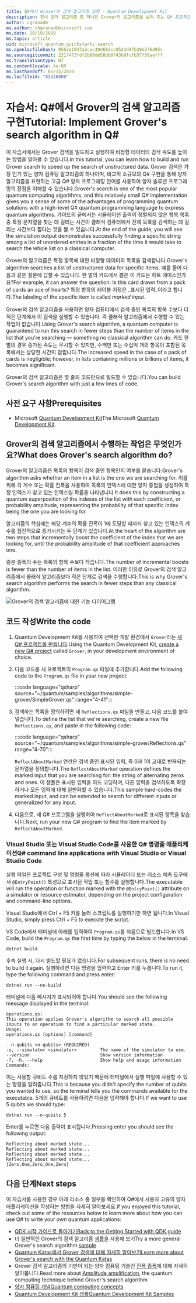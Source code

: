 ```yaml
---
title: Q#에서 Grover의 검색 알고리즘 실행 - Quantum Development Kit
description: 정식 양자 알고리즘 중 하나인 Grover의 알고리즘을 보여 주는 Q# 프로젝트를 빌드합니다.
author: cgranade
ms.author: chgranad@microsoft.com
ms.date: 10/19/2019
ms.topic: article
uid: microsoft.quantum.quickstarts.search
ms.openlocfilehash: 9562e1937a2cac49d682cc0524d8fb29e276d95c
ms.sourcegitcommit: 2317473fdf2b80de58db0f43b9fcfb57f56aefff
ms.translationtype: HT
ms.contentlocale: ko-KR
ms.lasthandoff: 05/15/2020
ms.locfileid: "83426800"
---
```

# <a name="tutorial-implement-grovers-search-algorithm-in-q"></a><span data-ttu-id="7cbf9-103">자습서: Q\#에서 Grover의 검색 알고리즘 구현</span><span class="sxs-lookup"><span data-stu-id="7cbf9-103">Tutorial: Implement Grover's search algorithm in Q\#</span></span>

<span data-ttu-id="7cbf9-104">이 자습서에서는 Grover 검색을 빌드하고 실행하여 비정형 데이터의 검색 속도를 높이는 방법을 알아볼 수 있습니다.</span><span class="sxs-lookup"><span data-stu-id="7cbf9-104">In this tutorial, you can learn how to build and run Grover search to speed up the search of unstructured data.</span></span>  <span data-ttu-id="7cbf9-105">Grover 검색은 가장 인기 있는 양자 컴퓨팅 알고리즘의 하나이며, 비교적 소규모의 Q# 구현을 통해 양자 알고리즘을 표현하는 고급 Q# 양자 프로그래밍 언어를 사용하여 양자 솔루션 프로그래밍의 장점을 이해할 수 있습니다.</span><span class="sxs-lookup"><span data-stu-id="7cbf9-105">Grover's search is one of the most popular quantum computing algorithms, and this relatively small Q# implementation gives you a sense of some of the advantages of programming quantum solutions with a high-level Q# quantum programming language to express quantum algorithms.</span></span>  <span data-ttu-id="7cbf9-106">가이드의 끝에서는 시뮬레이션 출력이 정렬되지 않은 항목 목록 중 특정 문자열을 찾는 데 걸리는 시간이 클래식 컴퓨터에서 전체 목록을 검색하는 데 걸리는 시간보다 짧다는 것을 볼 수 있습니다.</span><span class="sxs-lookup"><span data-stu-id="7cbf9-106">At the end of the guide, you will see the simulation output demonstrates successfully finding a specific string among a list of unordered entries in a fraction of the time it would take to search the whole list on a classical computer.</span></span>

<span data-ttu-id="7cbf9-107">Grover의 알고리즘은 특정 항목에 대한 비정형 데이터의 목록을 검색합니다.</span><span class="sxs-lookup"><span data-stu-id="7cbf9-107">Grover's algorithm searches a list of unstructured data for specific items.</span></span> <span data-ttu-id="7cbf9-108">예를 들어 다음과 같은 질문에 답할 수 있습니다. 한 벌의 카드에서 뽑은 이 카드는 하트 에이스인가요?</span><span class="sxs-lookup"><span data-stu-id="7cbf9-108">For example, it can answer the question: Is this card drawn from a pack of cards an ace of hearts?</span></span> <span data-ttu-id="7cbf9-109">특정 항목의 레이블 지정은 _표시된 입력_이라고 합니다.</span><span class="sxs-lookup"><span data-stu-id="7cbf9-109">The labeling of the specific item is called _marked input_.</span></span>

<span data-ttu-id="7cbf9-110">Grover의 검색 알고리즘을 사용하면 양자 컴퓨터에서 검색 중인 목록의 항목 수보다 더 적은 단계에서 이 검색을 실행할 수 있습니다. 즉 클래식 알고리즘에서 수행할 수 있는 작업이 없습니다.</span><span class="sxs-lookup"><span data-stu-id="7cbf9-110">Using Grover's search algorithm, a quantum computer is guaranteed to run this search in fewer steps than the number of items in the list that you're searching — something no classical algorithm can do.</span></span> <span data-ttu-id="7cbf9-111">카드 한 벌의 경우 증가된 속도는 무시할 수 있지만, 수백만 또는 수십억 개의 항목이 포함된 목록에서는 상당한 시간이 걸립니다.</span><span class="sxs-lookup"><span data-stu-id="7cbf9-111">The increased speed in the case of a pack of cards is negligible; however, in lists containing millions or billions of items, it becomes significant.</span></span>

<span data-ttu-id="7cbf9-112">Grover의 검색 알고리즘은 몇 줄의 코드만으로 빌드할 수 있습니다.</span><span class="sxs-lookup"><span data-stu-id="7cbf9-112">You can build Grover's search algorithm with just a few lines of code.</span></span>

## <a name="prerequisites"></a><span data-ttu-id="7cbf9-113">사전 요구 사항</span><span class="sxs-lookup"><span data-stu-id="7cbf9-113">Prerequisites</span></span>

- <span data-ttu-id="7cbf9-114">Microsoft [Quantum Development Kit][install]</span><span class="sxs-lookup"><span data-stu-id="7cbf9-114">The Microsoft [Quantum Development Kit][install].</span></span>

## <a name="what-does-grovers-search-algorithm-do"></a><span data-ttu-id="7cbf9-115">Grover의 검색 알고리즘에서 수행하는 작업은 무엇인가요?</span><span class="sxs-lookup"><span data-stu-id="7cbf9-115">What does Grover's search algorithm do?</span></span>

<span data-ttu-id="7cbf9-116">Grover의 알고리즘은 목록의 항목이 검색 중인 항목인지 여부를 묻습니다.</span><span class="sxs-lookup"><span data-stu-id="7cbf9-116">Grover's algorithm asks whether an item in a list is the one we are searching for.</span></span> <span data-ttu-id="7cbf9-117">이를 위해 각 계수 또는 확률 진폭을 사용하여 목록의 인덱스에 대한 양자 중첩을 생성하여 특정 인덱스가 찾고 있는 인덱스일 확률을 나타냅니다.</span><span class="sxs-lookup"><span data-stu-id="7cbf9-117">It does this by constructing a quantum superposition of the indexes of the list with each coefficient, or probability amplitude, representing the probability of that specific index being the one you are looking for.</span></span>

<span data-ttu-id="7cbf9-118">알고리즘의 핵심에는 해당 계수의 확률 진폭이 1에 도달할 때까지 찾고 있는 인덱스의 계수를 점진적으로 증가시키는 두 단계가 있습니다.</span><span class="sxs-lookup"><span data-stu-id="7cbf9-118">At the heart of the algorithm are two steps that incrementally boost the coefficient of the index that we are looking for, until the probability amplitude of that coefficient approaches one.</span></span>

<span data-ttu-id="7cbf9-119">증분 증폭의 수는 목록의 항목 수보다 작습니다.</span><span class="sxs-lookup"><span data-stu-id="7cbf9-119">The number of incremental boosts is fewer than the number of items in the list.</span></span> <span data-ttu-id="7cbf9-120">이러한 이유로 Grover의 검색 알고리즘에서 클래식 알고리즘보다 적은 단계로 검색을 수행합니다.</span><span class="sxs-lookup"><span data-stu-id="7cbf9-120">This is why Grover's search algorithm performs the search in fewer steps than any classical algorithm.</span></span>

![Grover의 검색 알고리즘에 대한 기능 다이어그램](~/media/grover.png)

## <a name="write-the-code"></a><span data-ttu-id="7cbf9-122">코드 작성</span><span class="sxs-lookup"><span data-stu-id="7cbf9-122">Write the code</span></span>

1. <span data-ttu-id="7cbf9-123">Quantum Development Kit를 사용하여 선택한 개발 환경에서 `Grover`라는 [새 Q# 프로젝트를 만듭니다](xref:microsoft.quantum.howto.createproject).</span><span class="sxs-lookup"><span data-stu-id="7cbf9-123">Using the Quantum Development Kit, [create a new Q# project](xref:microsoft.quantum.howto.createproject) called `Grover`, in your development environment of choice.</span></span>

1. <span data-ttu-id="7cbf9-124">다음 코드를 새 프로젝트의 `Program.qs` 파일에 추가합니다.</span><span class="sxs-lookup"><span data-stu-id="7cbf9-124">Add the following code to the `Program.qs` file in your new project:</span></span>

    :::code language="qsharp" source="~/quantum/samples/algorithms/simple-grover/SimpleGrover.qs" range="4-41":::

1. <span data-ttu-id="7cbf9-125">검색하는 목록을 정의하려면 새 `Reflections.qs` 파일을 만들고, 다음 코드를 붙여넣습니다.</span><span class="sxs-lookup"><span data-stu-id="7cbf9-125">To define the list that we're searching, create a new file `Reflections.qs`, and paste in the following code:</span></span>

    :::code language="qsharp" source="~/quantum/samples/algorithms/simple-grover/Reflections.qs" range="4-70":::

    <span data-ttu-id="7cbf9-126">`ReflectAboutMarked` 연산은 검색 중인 표시된 입력, 즉 0과 1이 교대로 반복되는 문자열을 정의합니다.</span><span class="sxs-lookup"><span data-stu-id="7cbf9-126">The `ReflectAboutMarked` operation defines the marked input that you are searching for: the string of alternating zeros and ones.</span></span> <span data-ttu-id="7cbf9-127">이 샘플은 표시된 입력을 하드 코딩하며, 다른 입력을 검색하도록 확장하거나 모든 입력에 대해 일반화할 수 있습니다.</span><span class="sxs-lookup"><span data-stu-id="7cbf9-127">This sample hard-codes the marked input, and can be extended to search for different inputs or generalized for any input.</span></span>

1. <span data-ttu-id="7cbf9-128">다음으로, 새 Q# 프로그램을 실행하여 `ReflectAboutMarked`로 표시된 항목을 찾습니다.</span><span class="sxs-lookup"><span data-stu-id="7cbf9-128">Next, run your new Q# program to find the item marked by `ReflectAboutMarked`.</span></span>

### <a name="q-command-line-applications-with-visual-studio-or-visual-studio-code"></a><span data-ttu-id="7cbf9-129">Visual Studio 또는 Visual Studio Code를 사용한 Q# 명령줄 애플리케이션</span><span class="sxs-lookup"><span data-stu-id="7cbf9-129">Q# command line applications with Visual Studio or Visual Studio Code</span></span>

<span data-ttu-id="7cbf9-130">실행 파일은 프로젝트 구성 및 명령줄 옵션에 따라 시뮬레이터 또는 리소스 예측 도구에서 `@EntryPoint()` 특성으로 표시된 작업 또는 함수를 실행합니다.</span><span class="sxs-lookup"><span data-stu-id="7cbf9-130">The executable will run the operation or function marked with the `@EntryPoint()` attribute on a simulator or resource estimator, depending on the project configuration and command-line options.</span></span>

<span data-ttu-id="7cbf9-131">Visual Studio에서 Ctrl + F5 키를 눌러 스크립트를 실행하기만 하면 됩니다.</span><span class="sxs-lookup"><span data-stu-id="7cbf9-131">In Visual Studio, simply press Ctrl + F5 to execute the script.</span></span>

<span data-ttu-id="7cbf9-132">VS Code에서 터미널에 아래를 입력하여 `Program.qs`를 처음으로 빌드합니다.</span><span class="sxs-lookup"><span data-stu-id="7cbf9-132">In VS Code, build the `Program.qs` the first time by typing the below in the terminal:</span></span>

```Command line
dotnet build
```

<span data-ttu-id="7cbf9-133">후속 실행 시, 다시 빌드할 필요가 없습니다.</span><span class="sxs-lookup"><span data-stu-id="7cbf9-133">For subsequent runs, there is no need to build it again.</span></span> <span data-ttu-id="7cbf9-134">실행하려면 다음 명령을 입력하고 Enter 키를 누릅니다.</span><span class="sxs-lookup"><span data-stu-id="7cbf9-134">To run it, type the following command and press enter:</span></span>

```Command line
dotnet run --no-build
```

<span data-ttu-id="7cbf9-135">터미널에 다음 메시지가 표시되어야 합니다.</span><span class="sxs-lookup"><span data-stu-id="7cbf9-135">You should see the following message displayed in the terminal:</span></span>

```
operations.qs:
This operation applies Grover's algorithm to search all possible inputs to an operation to find a particular marked state.
Usage:
operations.qs [options] [command]

--n-qubits <n-qubits> (REQUIRED)
-s, --simulator <simulator>         The name of the simulator to use.
--version                           Show version information
-?, -h, --help                      Show help and usage information
Commands:
```

<span data-ttu-id="7cbf9-136">이는 사용할 큐비트 수를 지정하지 않았기 때문에 터미널에서 실행 파일에 사용할 수 있는 명령을 알려줍니다.</span><span class="sxs-lookup"><span data-stu-id="7cbf9-136">This is because you didn't specify the number of qubits you wanted to use, so the terminal tells you the commands available for the executable.</span></span> <span data-ttu-id="7cbf9-137">5개의 큐비트를 사용하려면 다음을 입력해야 합니다.</span><span class="sxs-lookup"><span data-stu-id="7cbf9-137">If we want to use 5 qubits we should type:</span></span>

```Command line
dotnet run --n-qubits 5
```

<span data-ttu-id="7cbf9-138">Enter를 누르면 다음 출력이 표시됩니다.</span><span class="sxs-lookup"><span data-stu-id="7cbf9-138">Pressing enter you should see the following output:</span></span>

```
Reflecting about marked state...
Reflecting about marked state...
Reflecting about marked state...
Reflecting about marked state...
[Zero,One,Zero,One,Zero]
```

## <a name="next-steps"></a><span data-ttu-id="7cbf9-139">다음 단계</span><span class="sxs-lookup"><span data-stu-id="7cbf9-139">Next steps</span></span>

<span data-ttu-id="7cbf9-140">이 자습서를 사용한 경우 아래 리소스 중 일부를 확인하여 Q#에서 사용자 고유의 양자 애플리케이션을 작성하는 방법을 자세히 알아보세요.</span><span class="sxs-lookup"><span data-stu-id="7cbf9-140">If you enjoyed this tutorial, check out some of the resources below to learn more about how you can use Q# to write your own quantum applications:</span></span>

- [<span data-ttu-id="7cbf9-141">QDK 시작 가이드로 돌아가기</span><span class="sxs-lookup"><span data-stu-id="7cbf9-141">Back to the Getting Started with QDK guide</span></span>](xref:microsoft.quantum.welcome)
- <span data-ttu-id="7cbf9-142">더 일반적인 Grover의 검색 알고리즘 [샘플](https://github.com/microsoft/Quantum/tree/master/samples/algorithms/database-search)을 사용해 보기</span><span class="sxs-lookup"><span data-stu-id="7cbf9-142">Try a more general Grover's search algorithm [sample](https://github.com/microsoft/Quantum/tree/master/samples/algorithms/database-search)</span></span>
- [<span data-ttu-id="7cbf9-143">Quantum Katas에서 Grover 검색에 대해 자세히 알아보기</span><span class="sxs-lookup"><span data-stu-id="7cbf9-143">Learn more about Grover's search with the Quantum Katas</span></span>](xref:microsoft.quantum.overview.katas)
- <span data-ttu-id="7cbf9-144">Grover 검색 알고리즘의 기반이 되는 양자 컴퓨팅 기술인 [진폭 증폭][amplitude-amplification]에 대해 자세히 알아봅니다.</span><span class="sxs-lookup"><span data-stu-id="7cbf9-144">Read more about [Amplitude amplification][amplitude-amplification], the quantum computing technique behind Grover's search algorithm</span></span>
- [<span data-ttu-id="7cbf9-145">양자 컴퓨팅 개념</span><span class="sxs-lookup"><span data-stu-id="7cbf9-145">Quantum computing concepts</span></span>](xref:microsoft.quantum.concepts.intro)
- [<span data-ttu-id="7cbf9-146">Quantum Development Kit 샘플</span><span class="sxs-lookup"><span data-stu-id="7cbf9-146">Quantum Development Kit Samples</span></span>](https://docs.microsoft.com/samples/browse/?products=qdk)

<!-- LINKS -->

[install]: xref:microsoft.quantum.install
[amplitude-amplification]: xref:microsoft.quantum.libraries.standard.algorithms#amplitude-amplification
